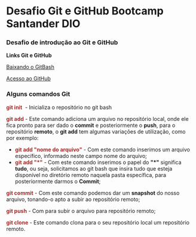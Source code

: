 # Desafio Git e GitHub Bootcamp Santander DIO

### Desafio de introdução ao Git e GitHub

**Links Git e GitHub**

[Baixando o GitBash](https://git-scm.com/downloads)

[Acesso ao GitHub](https://github.com/)

### Alguns comandos Git

<font color=#A52A2A>**git init** </font> - Inicializa o repositório no git bash

<font color=#A52A2A>**git add** </font>- Este comando adiciona um arquivo no repositório local, onde ele fica pronto para ser dado o **commit** e posteriormente o **push**, para o repositório **remoto**, o **git add** tem algumas variações de utilização, como por exemplo:

- <font color=#A52A2A>**git add "nome do arquivo"**</font> - Com este comando inserimos um arquivo específico, informado neste campo nome do arquivo;
- <font color=#A52A2A>**git add "*"**</font> - Com este comando inserimos o papel do **"*"** significa **tudo**, ou seja, solicitamos ao git bash que insira tudo que esteja disponível no diretório remoto naquela pasta específica, para posteriormente darmos o **Commit**;

<font color=#A52A2A>**git commit**</font> - Com este comando podemos dar um **snapshot** do nosso arquivo, tonando-o apto a subir ao repositório remoto;

<font color=#A52A2A>**git push**</font> - Com para subir o arquivo para repositório remoto;

<font color=#A52A2A>**git clone**</font> - Este comando clona para o seu repositório local um repositório remoto.



